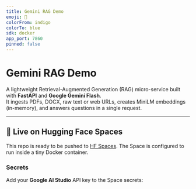 ```yaml
---
title: Gemini RAG Demo
emoji: 🤖
colorFrom: indigo
colorTo: blue
sdk: docker
app_port: 7860
pinned: false
---
```


# Gemini RAG Demo

A lightweight Retrieval-Augmented Generation (RAG) micro-service built with **FastAPI** and **Google Gemini Flash**.  
It ingests PDFs, DOCX, raw text or web URLs, creates MiniLM embeddings (in-memory), and answers questions in a single request.

---

## 🚀 Live on Hugging Face Spaces

This repo is ready to be pushed to [HF Spaces](https://huggingface.co/spaces). The Space is configured to run inside a tiny Docker container.

### Secrets
Add your **Google AI Studio** API key to the Space secrets: